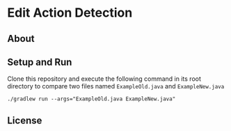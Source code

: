 # Edit Action Detection
## About
## Setup and Run
Clone this repository and execute the following command in its root directory to compare two files named `ExampleOld.java` and `ExampleNew.java`

`./gradlew run --args="ExampleOld.java ExampleNew.java"`

## License